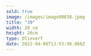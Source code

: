 ```yaml
---
sold: true
image: /images/image00038.jpeg
title: "39"
width: 20 cm
height: 20cm
type: Olieverf
date: 2022-04-06T13:53:50.066Z
---
```

